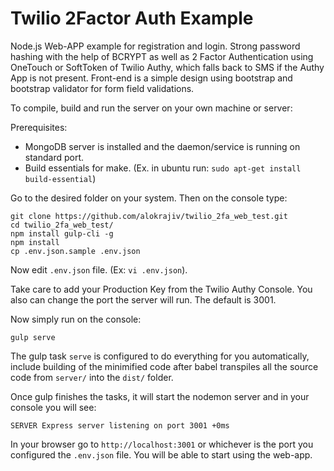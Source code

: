 # Twilio 2Factor Auth Example

Node.js Web-APP example for registration and login. Strong password hashing with the help of BCRYPT as well as 2 Factor Authentication using OneTouch or SoftToken of Twilio Authy, which falls back to SMS if the Authy App is not present.
Front-end is a simple design using bootstrap and bootstrap validator for form field validations.

To compile, build and run the server on your own machine or server:

Prerequisites:

* MongoDB server is installed and the daemon/service is running on standard port.
* Build essentials for make. (Ex. in ubuntu run: `sudo apt-get install build-essential`)

Go to the desired folder on your system. Then on the console type:

    git clone https://github.com/alokrajiv/twilio_2fa_web_test.git
    cd twilio_2fa_web_test/
    npm install gulp-cli -g
    npm install
    cp .env.json.sample .env.json

Now edit `.env.json` file. (Ex: `vi .env.json`).

Take care to add your  Production Key from the Twilio Authy Console. You also can change the port the server will run. The default is 3001.

Now simply run on the console:

    gulp serve
    
The gulp task `serve` is configured to do everything for you automatically, include building of the minimified code after babel transpiles all the source code from `server/` into the `dist/` folder.

Once gulp finishes the tasks, it will start the nodemon server and in your console you will see:

    SERVER Express server listening on port 3001 +0ms

In your browser go to `http://localhost:3001` or whichever is the port you configured the `.env.json` file. You will be able to start using the web-app.